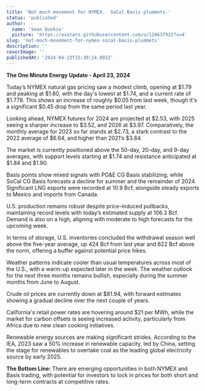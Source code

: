 ```yaml
---
title: 'Not much movement for NYMEX.  SoCal Basis plummets.'
status: 'published'
author:
  name: 'Sean Dookie'
  picture: 'https://avatars.githubusercontent.com/u/124637922?v=4'
slug: 'not-much-movement-for-nymex-socal-basis-plummets'
description: ''
coverImage: ''
publishedAt: '2024-04-23T15:30:24.892Z'
---
```


**The One Minute Energy Update - April 23, 2024**

Today’s NYMEX natural gas pricing saw a modest climb, opening at $1.79 and peaking at $1.80, with the day's lowest at $1.74, and a current rate of $1.778. This shows an increase of roughly $0.05 from last week, though it's a significant $0.45 drop from the same period last year.

Looking ahead, NYMEX futures for 2024 are projected at $2.53, with 2025 seeing a sharper increase to $3.52, and 2026 at $3.97. Comparatively, the monthly average for 2023 so far stands at $2.73, a stark contrast to the 2022 average of $6.64, and higher than 2021’s $3.84.

The market is currently positioned above the 50-day, 20-day, and 9-day averages, with support levels starting at $1.74 and resistance anticipated at $1.84 and $1.90.

Basis points show mixed signals with PG&E CG Basis stabilizing, while SoCal CG Basis forecasts a decline for summer and the remainder of 2024. Significant LNG exports were recorded at 10.9 Bcf, alongside steady exports to Mexico and imports from Canada.

U.S. production remains robust despite price-induced pullbacks, maintaining record levels with today’s estimated supply at 106.3 Bcf. Demand is also on a high, aligning with moderate to high forecasts for the upcoming week.

In terms of storage, U.S. inventories concluded the withdrawal season well above the five-year average, up 424 Bcf from last year and 622 Bcf above the norm, offering a buffer against potential price hikes.

Weather patterns indicate cooler than usual temperatures across most of the U.S., with a warm-up expected later in the week. The weather outlook for the next three months remains bullish, especially during the summer months from June to August.

Crude oil prices are currently down at $81.94, with forward estimates showing a gradual decline over the next couple of years.

California's retail power rates are hovering around $21 per MWh, while the market for carbon offsets is seeing increased activity, particularly from Africa due to new clean cooking initiatives.

Renewable energy sources are making significant strides. According to the IEA, 2023 saw a 50% increase in renewable capacity, led by China, setting the stage for renewables to overtake coal as the leading global electricity source by early 2025.

**The Bottom Line:** There are emerging opportunities in both NYMEX and Basis trading, with potential for investors to lock in prices for both short and long-term contracts at competitive rates.

